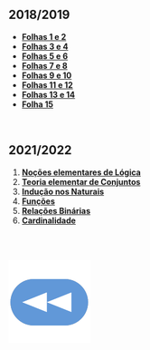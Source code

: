## 2018/2019
* [**Folhas 1 e 2**](Exerc1-2.pdf)
* [**Folhas 3 e 4**](Exerc3-4.pdf)
* [**Folhas 5 e 6**](Exerc5-6.pdf)
* [**Folhas 7 e 8**](Exerc7-8.pdf)
* [**Folhas 9 e 10**](Exerc9-10.pdf)
* [**Folhas 11 e 12**](Exerc11-12.pdf)
* [**Folhas 13 e 14**](Exerc13-14.pdf)
* [**Folha 15**](Exerc15.pdf)

<br>

## 2021/2022
1. [**Noções elementares de Lógica**](1-Logica.pdf)
2. [**Teoria elementar de Conjuntos**](2-Conjuntos.pdf)
3. [**Indução nos Naturais**](3-Inducao.pdf)
4. [**Funções**](4-Funcoes.pdf)
5. [**Relações Binárias**](5-Relacoes.pdf)
6. [**Cardinalidade**](6-Cardinalidade.pdf)

<br><br>

[![retroceder](https://raw.githubusercontent.com/David81820/Recursos-LCC/main/Rewind.png)](https://david81820.github.io/Recursos-LCC/1ano)